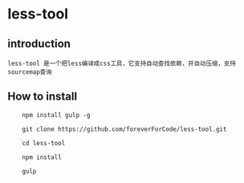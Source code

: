 # less-tool

## introduction

	less-tool 是一个把less编译成css工具，它支持自动查找依赖，并自动压缩，支持sourcemap查询
## How to install

```
	npm install gulp -g
	
	git clone https://github.com/foreverForCode/less-tool.git 

	cd less-tool

	npm install

	gulp
```

